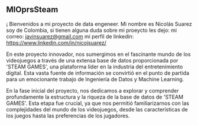 
## MlOprsSteam


¡ Bienvenidos a mi proyecto de data engeneer. Mi nombre es Nicolás Suarez soy de Colombia, si tienen alguna duda sobre mi proeycto les dejo:
mi correo: javinsuarez@gmail.com 
mi perfil de linkedin:  https://www.linkedin.com/in/nicojsuarez/

En este proyecto innovador, nos sumergimos en el fascinante mundo de los videojuegos a través de una extensa base de datos proporcionada por 'STEAM GAMES', una plataforma líder en la industria del entretenimiento digital. Esta vasta fuente de información se convirtió en el punto de partida para un emocionante trabajo de Ingeniería de Datos y Machine Learning.

En la fase inicial del proyecto, nos dedicamos a explorar y comprender profundamente la estructura y la riqueza de la base de datos de 'STEAM GAMES'. Esta etapa fue crucial, ya que nos permitió familiarizarnos con las complejidades del mundo de los videojuegos, desde las características de los juegos hasta las preferencias de los jugadores.
